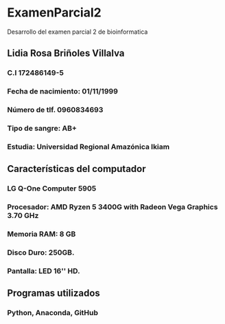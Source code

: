 # ExamenParcial2
Desarrollo del examen parcial 2 de bioinformatica 
## Lidia Rosa Briñoles Villalva
### C.I 172486149-5
### Fecha de nacimiento: 01/11/1999
### Número de tlf. 0960834693
### Tipo de sangre: AB+
### Estudia: Universidad Regional Amazónica Ikiam
## Características del computador
### LG Q-One Computer 5905
### Procesador: AMD Ryzen 5 3400G with Radeon Vega Graphics       3.70 GHz
### Memoria RAM: 8 GB 
### Disco Duro: 250GB.
### Pantalla: LED 16'' HD.
## Programas utilizados
### Python, Anaconda, GitHub
